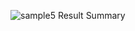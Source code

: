 ![sample5](https://github.com/imkarvendhan/imkarvendhan.github.io/assets/139115888/95246a5a-a953-4c12-be4c-c60f1b718bfb)
Result Summary
